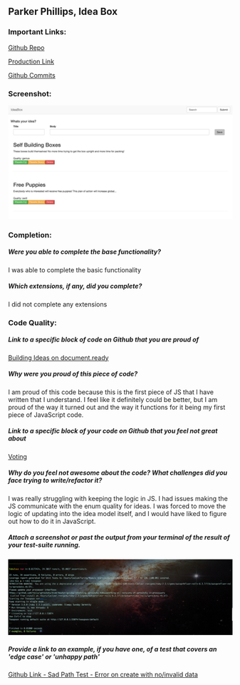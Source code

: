 ## Parker Phillips, Idea Box

### Important Links:

[Github Repo](https://github.com/ExCaelum/idea-box)

[Production Link](https://floating-cliffs-42121.herokuapp.com/)

[Github Commits](https://github.com/ExCaelum/idea-box/commits/master)

### Screenshot:
![parker-ideabox](images/parker-ideabox.jpg)

### Completion:
##### Were you able to complete the base functionality?
I was able to complete the basic functionality

##### Which extensions, if any, did you complete?
I did not complete any extensions

### Code Quality:
##### Link to a specific block of code on Github that you are proud of
 [Building Ideas on document.ready](https://github.com/ExCaelum/idea-box/blob/master/app/assets/javascripts/build_ideas.js)

##### Why were you proud of this piece of code?
I am proud of this code because this is the first piece of JS that I have written that I understand. I feel like it definitely could be better, but I am proud of the way it turned out and the way it functions for it being my first piece of JavaScript code.

##### Link to a specific block of your code on Github that you feel not great about
[Voting](https://github.com/ExCaelum/idea-box/blob/master/app/assets/javascripts/voting.js)

##### Why do you feel not awesome about the code? What challenges did you face trying to write/refactor it?
I was really struggling with keeping the logic in JS. I had issues making the JS communicate with the enum quality for ideas. I was forced to move the logic of updating into the idea model itself, and I would have liked to figure out how to do it in JavaScript.

##### Attach a screenshot or past the output from your terminal of the result of your test-suite running.
![parker-tests](images/parker-tests.jpg)

##### Provide a link to an example, if you have one, of a test that covers an 'edge case' or 'unhappy path'
[Github Link - Sad Path Test - Error on create with no/invalid data](https://github.com/ExCaelum/idea-box/blob/master/test/controllers/api/v1/ideas_controller_test.rb)
